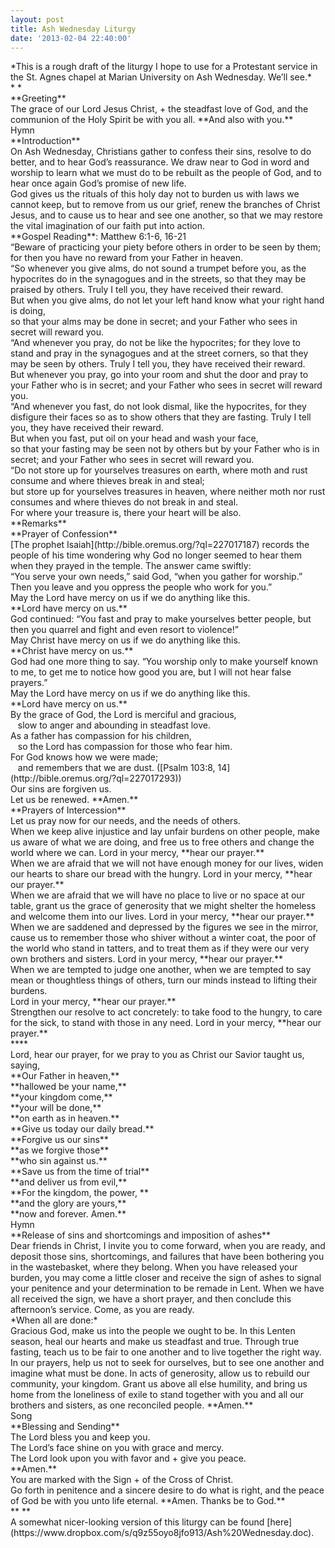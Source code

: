 ```yaml
---
layout: post
title: Ash Wednesday Liturgy
date: '2013-02-04 22:40:00'
---
```



<div><span>*This is a rough draft of the liturgy I hope to use for a Protestant service in the St. Agnes chapel at Marian University on Ash Wednesday. We’ll see.*</span></div><div><span>*  
*</span></div><div><span>**Greeting**</span></div><div><span>The grace of our Lord Jesus Christ, + the steadfast love of God, and the communion of the Holy Spirit be with you all. **And also with you.**</span></div><div><span></span></div><div><span>Hymn</span></div><div><span></span></div><div><span>**Introduction**</span></div><div><span>On Ash Wednesday, Christians gather to confess their sins, resolve to do better, and to hear God’s reassurance. We draw near to God in word and worship to learn what we must do to be rebuilt as the people of God, and to hear once again God’s promise of new life.</span></div><div><span></span></div><div><span>God gives us the rituals of this holy day not to burden us with laws we cannot keep, but to remove from us our grief, renew the branches of Christ Jesus, and to cause us to hear and see one another, so that we may restore the vital imagination of our faith put into action.</span></div><div><span></span></div><div><span>**Gospel Reading**: Matthew 6:1-6, 16-21</span></div><div><span></span></div><div><span>“Beware of practicing your piety before others in order to be seen by them; for then you have no reward from your Father in heaven.</span></div><div><span>  
</span></div><div><span>“So whenever you give alms, do not sound a trumpet before you, as the hypocrites do in the synagogues and in the streets, so that they may be praised by others. Truly I tell you, they have received their reward.</span></div><div><span>  
</span></div><div><span>But when you give alms, do not let your left hand know what your right hand is doing,</span></div><div><span>so that your alms may be done in secret; and your Father who sees in secret will reward you.</span></div><div><span>  
</span></div><div><span>“And whenever you pray, do not be like the hypocrites; for they love to stand and pray in the synagogues and at the street corners, so that they may be seen by others. Truly I tell you, they have received their reward.</span></div><div><span>  
</span></div><div><span>But whenever you pray, go into your room and shut the door and pray to your Father who is in secret; and your Father who sees in secret will reward you.</span></div><div><span>  
</span></div><div><span>“And whenever you fast, do not look dismal, like the hypocrites, for they disfigure their faces so as to show others that they are fasting. Truly I tell you, they have received their reward.</span></div><div><span>  
</span></div><div><span>But when you fast, put oil on your head and wash your face,</span></div><div><span>  
</span></div><div><span>so that your fasting may be seen not by others but by your Father who is in secret; and your Father who sees in secret will reward you.</span></div><div><span>  
</span></div><div><span>“Do not store up for yourselves treasures on earth, where moth and rust consume and where thieves break in and steal;</span></div><div><span>  
</span></div><div><span>but store up for yourselves treasures in heaven, where neither moth nor rust consumes and where thieves do not break in and steal.</span></div><div><span>  
</span></div><div><span>For where your treasure is, there your heart will be also. </span></div><div><span></span></div><div><span>**Remarks**</span></div><div><span></span></div><div><span>**Prayer of Confession**</span></div><div><span>[The prophet Isaiah](http://bible.oremus.org/?ql=227017187) records the people of his time wondering why God no longer seemed to hear them when they prayed in the temple. The answer came swiftly:</span></div><div><span>“You serve your own needs,” said God, “when you gather for worship.”</span></div><div><span>Then you leave and you oppress the people who work for you.”</span></div><div><span>May the Lord have mercy on us if we do anything like this.</span></div><div><span>**Lord have mercy on us.**</span></div><div><span></span></div><div><span>God continued: “You fast and pray to make yourselves better people, but then you quarrel and fight and even resort to violence!”</span></div><div><span>May Christ have mercy on us if we do anything like this.</span></div><div><span>**Christ have mercy on us.**</span></div><div><span></span></div><div><span>God had one more thing to say. “You worship only to make yourself known to me, to get me to notice how good you are, but I will not hear false prayers.”</span></div><div><span>May the Lord have mercy on us if we do anything like this.</span></div><div><span>**Lord have mercy on us.**</span></div><div><span></span></div><div><span>By the grace of God, the Lord is merciful and gracious,</span></div><div><span>   slow to anger and abounding in steadfast love. </span></div><div><span>As a father has compassion for his children,</span></div><div><span>   so the Lord has compassion for those who fear him. </span></div><div><span>For God knows how we were made;</span></div><div><span>   and remembers that we are dust. ([Psalm 103:8, 14](http://bible.oremus.org/?ql=227017293))</span></div><div><span>Our sins are forgiven us.</span></div><div><span>Let us be renewed. **Amen.**</span></div><div><span></span></div><div><span>**Prayers of Intercession**</span></div><div><span>Let us pray now for our needs, and the needs of others.</span></div><div><span></span></div><div><span>When we keep alive injustice and lay unfair burdens on other people, make us aware of what we are doing, and free us to free others and change the world where we can. Lord in your mercy, **hear our prayer.**</span></div><div><span></span></div><div><span>When we are afraid that we will not have enough money for our lives, widen our hearts to share our bread with the hungry. Lord in your mercy, **hear our prayer.**</span></div><div><span></span></div><div><span>When we are afraid that we will have no place to live or no space at our table, grant us the grace of generosity that we might shelter the homeless and welcome them into our lives. Lord in your mercy, **hear our prayer.**</span></div><div><span></span></div><div><span>When we are saddened and depressed by the figures we see in the mirror, cause us to remember those who shiver without a winter coat, the poor of the world who stand in tatters, and to treat them as if they were our very own brothers and sisters. Lord in your mercy, **hear our prayer.**</span></div><div><span></span></div><div><span>When we are tempted to judge one another, when we are tempted to say mean or thoughtless things of others, turn our minds instead to lifting their burdens.</span></div><div><span>Lord in your mercy, **hear our prayer.**</span></div><div><span></span></div><div><span>Strengthen our resolve to act concretely: to take food to the hungry, to care for the sick, to stand with those in any need. Lord in your mercy, **hear our prayer.**</span></div><div><span>****</span></div><div><span>Lord, hear our prayer, for we pray to you as Christ our Savior taught us, saying,</span></div><div><span>**Our Father in heaven,**</span></div><div><span>**<span></span>hallowed be your name,**</span></div><div><span>**<span></span>your kingdom come,**</span></div><div><span>**<span></span>your will be done,**</span></div><div><span>**<span></span><span></span>on earth as in heaven.**</span></div><div><span>**Give us today our daily bread.**</span></div><div><span>**Forgive us our sins**</span></div><div><span>**<span></span>as we forgive those**</span></div><div><span>**<span></span>who sin against us.**</span></div><div><span>**Save us from the time of trial**</span></div><div><span>**<span></span>and deliver us from evil,**</span></div><div><span>**For the kingdom, the power, **</span></div><div><span>**<span></span>and the glory are yours,**</span></div><div><span>**<span></span>now and forever. Amen.**</span></div><div><span></span></div><div><span>Hymn</span></div><div><span></span></div><div><span>**Release of sins and shortcomings and imposition of ashes**</span></div><div><span>Dear friends in Christ, I invite you to come forward, when you are ready, and deposit those sins, shortcomings, and failures that have been bothering you in the wastebasket, where they belong. When you have released your burden, you may come a little closer and receive the sign of ashes to signal your penitence and your determination to be remade in Lent. When we have all received the sign, we have a short prayer, and then conclude this afternoon’s service. Come, as you are ready.</span></div><div><span></span></div><div><span>*When all are done:*</span></div><div><span>Gracious God, make us into the people we ought to be. In this Lenten season, heal our hearts and make us steadfast and true. Through true fasting, teach us to be fair to one another and to live together the right way. In our prayers, help us not to seek for ourselves, but to see one another and imagine what must be done. In acts of generosity, allow us to rebuild our community, your kingdom. Grant us above all else humility, and bring us home from the loneliness of exile to stand together with you and all our brothers and sisters, as one reconciled people. **Amen.**</span></div><div><span></span></div><div><span>Song</span></div><div><span></span></div><div><span>**Blessing and Sending**</span></div><div><span>The Lord bless you and keep you.</span></div><div><span>The Lord’s face shine on you with grace and mercy.</span></div><div><span>The Lord look upon you with favor and + give you peace.</span></div><div><span>**Amen.**</span></div><div><span></span></div><div><span>You are marked with the Sign + of the Cross of Christ. </span></div><div><span>Go forth in penitence and a sincere desire to do what is right, and the peace of God be with you unto life eternal. **Amen. Thanks be to God.**</span></div><div><span>**  
**</span></div><div><span>A somewhat nicer-looking version of this liturgy can be found [here](https://www.dropbox.com/s/q9z55oyo8jfo913/Ash%20Wednesday.doc).</span></div>
